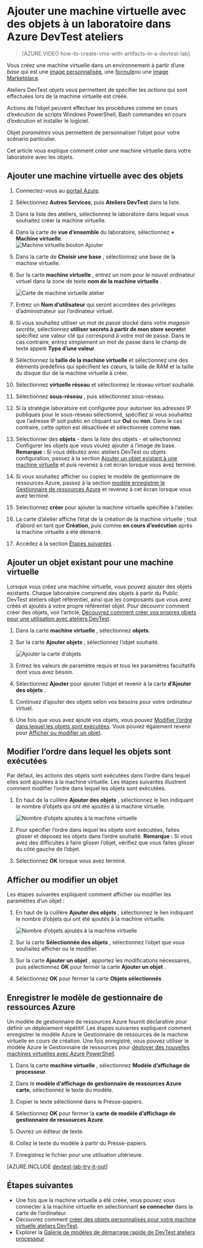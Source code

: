 <properties
    pageTitle="Ajouter une machine virtuelle avec des objets à un laboratoire dans Azure DevTest ateliers | Microsoft Azure"
    description="Découvrez comment ajouter une machine virtuelle avec des objets dans Azure DevTest ateliers"
    services="devtest-lab,virtual-machines"
    documentationCenter="na"
    authors="tomarcher"
    manager="douge"
    editor=""/>

<tags
    ms.service="devtest-lab"
    ms.workload="na"
    ms.tgt_pltfrm="na"
    ms.devlang="na"
    ms.topic="article"
    ms.date="08/30/2016"
    ms.author="tarcher"/>

# <a name="add-a-vm-with-artifacts-to-a-lab-in-azure-devtest-labs"></a>Ajouter une machine virtuelle avec des objets à un laboratoire dans Azure DevTest ateliers

> [AZURE.VIDEO how-to-create-vms-with-artifacts-in-a-devtest-lab]

Vous créez une machine virtuelle dans un environnement à partir d’une *base* qui est une [image personnalisée](./devtest-lab-create-template.md), une [formule](./devtest-lab-manage-formulas.md)ou une [image Marketplace](./devtest-lab-configure-marketplace-images.md).

Ateliers DevTest *objets* vous permettent de spécifier les *actions* qui sont effectuées lors de la machine virtuelle est créée. 

Actions de l’objet peuvent effectuer les procédures comme en cours d’exécution de scripts Windows PowerShell, Bash commandes en cours d’exécution et installer le logiciel. 

Objet *paramètres* vous permettent de personnaliser l’objet pour votre scénario particulier.

Cet article vous explique comment créer une machine virtuelle dans votre laboratoire avec les objets.

## <a name="add-a-vm-with-artifacts"></a>Ajouter une machine virtuelle avec des objets

1. Connectez-vous au [portail Azure](http://go.microsoft.com/fwlink/p/?LinkID=525040).

1. Sélectionnez **Autres Services**, puis **Ateliers DevTest** dans la liste.

1. Dans la liste des ateliers, sélectionnez le laboratoire dans lequel vous souhaitez créer la machine virtuelle.  

1. Dans la carte de **vue d’ensemble** du laboratoire, sélectionnez **+ Machine virtuelle**.  
    ![Machine virtuelle bouton Ajouter](./media/devtest-lab-add-vm-with-artifacts/devtestlab-home-blade-add-vm.png)

1. Dans la carte de **Choisir une base** , sélectionnez une base de la machine virtuelle.

1. Sur la carte **machine virtuelle** , entrez un nom pour le nouvel ordinateur virtuel dans la zone de texte **nom de la machine virtuelle** .

    ![Carte de machine virtuelle atelier](./media/devtest-lab-add-vm-with-artifacts/devtestlab-lab-vm-blade.png)

1. Entrez un **Nom d’utilisateur** qui seront accordées des privilèges d’administrateur sur l’ordinateur virtuel.  

1. Si vous souhaitez utiliser un mot de passe stocké dans votre *magasin secrète*, sélectionnez **utiliser secrets à partir de mon store secret**et spécifiez une valeur clé qui correspond à votre mot de passe. Dans le cas contraire, entrez simplement un mot de passe dans le champ de texte appelé **Type d’une valeur**.
 
1. Sélectionnez la **taille de la machine virtuelle** et sélectionnez une des éléments prédéfinis qui spécifient les cœurs, la taille de RAM et la taille du disque dur de la machine virtuelle à créer.

1. Sélectionnez **virtuelle réseau** et sélectionnez le réseau virtuel souhaité.

1. Sélectionnez **sous-réseau** , puis sélectionnez sous-réseau.

1. Si la stratégie laboratoire est configurée pour autoriser les adresses IP publiques pour le sous-réseau sélectionné, spécifiez si vous souhaitez que l’adresse IP soit public en cliquant sur **Oui** ou **non**. Dans le cas contraire, cette option est désactivée et sélectionnée comme **non**. 

1. Sélectionner des **objets** - dans la liste des objets - et sélectionnez Configurer les objets que vous voulez ajouter à l’image de base. 
**Remarque :** Si vous débutez avec ateliers DevTest ou objets configuration, passez à la section [Ajouter un objet existant à une machine virtuelle](#add-an-existing-artifact-to-a-vm) et puis revenez à cet écran lorsque vous avez terminé.

1. Si vous souhaitez afficher ou copiez le modèle de gestionnaire de ressources Azure, passez à la section [modèle enregistrer le Gestionnaire de ressources Azure](#save-arm-template) et revenez à cet écran lorsque vous avez terminé.

1. Sélectionnez **créer** pour ajouter la machine virtuelle spécifiée à l’atelier.

1. La carte d’atelier affiche l’état de la création de la machine virtuelle ; tout d’abord en tant que **Création**, puis comme **en cours d’exécution** après la machine virtuelle a été démarré.

1. Accédez à la section [Étapes suivantes](#next-steps) . 

## <a name="add-an-existing-artifact-to-a-vm"></a>Ajouter un objet existant pour une machine virtuelle

Lorsque vous créez une machine virtuelle, vous pouvez ajouter des objets existants. Chaque laboratoire comprend des objets à partir du Public DevTest ateliers objet référentiel, ainsi que les composants que vous avez créés et ajoutés à votre propre référentiel objet.
Pour découvrir comment créer des objets, voir l’article, [Découvrez comment créer vos propres objets pour une utilisation avec ateliers DevTest](devtest-lab-artifact-author.md).

1. Dans la carte **machine virtuelle** , sélectionnez **objets**. 

1. Sur la carte **Ajouter objets** , sélectionnez l’objet souhaité.  

    ![Ajouter la carte d’objets](./media/devtest-lab-add-vm-with-artifacts/devtestlab-add-artifact-blade.png)

1. Entrez les valeurs de paramètre requis et tous les paramètres facultatifs dont vous avez besoin.  

1. Sélectionnez **Ajouter** pour ajouter l’objet et revenir à la carte **d’Ajouter des objets** .

1. Continuez d’ajouter des objets selon vos besoins pour votre ordinateur virtuel.

1. Une fois que vous avez ajouté vos objets, vous pouvez [Modifier l’ordre dans lequel les objets sont exécutées](#change-the-order-in-which-artifacts-are-run). Vous pouvez également revenir pour [Afficher ou modifier un objet](#view-or-modify-an-artifact).

## <a name="change-the-order-in-which-artifacts-are-run"></a>Modifier l’ordre dans lequel les objets sont exécutées

Par défaut, les actions des objets sont exécutées dans l’ordre dans lequel elles sont ajoutées à la machine virtuelle. Les étapes suivantes illustrent comment modifier l’ordre dans lequel les objets sont exécutées.

1. En haut de la cuillère **Ajouter des objets** , sélectionnez le lien indiquant le nombre d’objets qui ont été ajoutés à la machine virtuelle.

    ![Nombre d’objets ajoutés à la machine virtuelle](./media/devtest-lab-add-vm-with-artifacts/devtestlab-add-artifacts-blade-selected-artifacts.png)

1. Pour spécifier l’ordre dans lequel les objets sont exécutées, faites glisser et déposez les objets dans l’ordre souhaité. **Remarque :** Si vous avez des difficultés à faire glisser l’objet, vérifiez que vous faites glisser du côté gauche de l’objet. 

1. Sélectionnez **OK** lorsque vous avez terminé.  

## <a name="view-or-modify-an-artifact"></a>Afficher ou modifier un objet

Les étapes suivantes expliquent comment afficher ou modifier les paramètres d’un objet :

1. En haut de la cuillère **Ajouter des objets** , sélectionnez le lien indiquant le nombre d’objets qui ont été ajoutés à la machine virtuelle.

    ![Nombre d’objets ajoutés à la machine virtuelle](./media/devtest-lab-add-vm-with-artifacts/devtestlab-add-artifacts-blade-selected-artifacts.png)

1. Sur la carte **Sélectionnée des objets** , sélectionnez l’objet que vous souhaitez afficher ou le modifier.  

1. Sur la carte **Ajouter un objet** , apportez les modifications nécessaires, puis sélectionnez **OK** pour fermer la carte **Ajouter un objet** .

1. Sélectionnez **OK** pour fermer la carte **Objets sélectionnés** .

## <a name="save-azure-resource-manager-template"></a>Enregistrer le modèle de gestionnaire de ressources Azure

Un modèle de gestionnaire de ressources Azure fournit déclarative pour définir un déploiement répétitif. Les étapes suivantes expliquent comment enregistrer le modèle Azure le Gestionnaire de ressources de la machine virtuelle en cours de création.
Une fois enregistré, vous pouvez utiliser le modèle Azure le Gestionnaire de ressources pour [déployer des nouvelles machines virtuelles avec Azure PowerShell](../azure-resource-manager/resource-group-overview.md#template-deployment).

1. Dans la carte **machine virtuelle** , sélectionnez **Modèle d’affichage de processeur**.

1. Dans le **modèle d’affichage de gestionnaire de ressources Azure carte**, sélectionnez le texte du modèle.

1. Copier le texte sélectionné dans le Presse-papiers.

1. Sélectionnez **OK** pour fermer la **carte de modèle d’affichage de gestionnaire de ressources Azure**.

1. Ouvrez un éditeur de texte.

1. Collez le texte du modèle à partir du Presse-papiers.

1. Enregistrez le fichier pour une utilisation ultérieure.

[AZURE.INCLUDE [devtest-lab-try-it-out](../../includes/devtest-lab-try-it-out.md)]

## <a name="next-steps"></a>Étapes suivantes

- Une fois que la machine virtuelle a été créée, vous pouvez vous connecter à la machine virtuelle en sélectionnant **se connecter** dans la carte de l’ordinateur.
- Découvrez comment [créer des objets personnalisés pour votre machine virtuelle ateliers DevTest](devtest-lab-artifact-author.md).
- Explorer la [Galerie de modèles de démarrage rapide de DevTest ateliers processeur](https://github.com/Azure/azure-devtestlab/tree/master/ARMTemplates)
